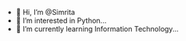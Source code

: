 - 👋 Hi, I’m @Simrita
- 👀 I’m interested in Python...
- 🌱 I’m currently learning Information Technology...


<!---
Simrita100/Simrita100 is a ✨ special ✨ repository because its `README.md` (this file) appears on your GitHub profile.
You can click the Preview link to take a look at your changes.
--->
